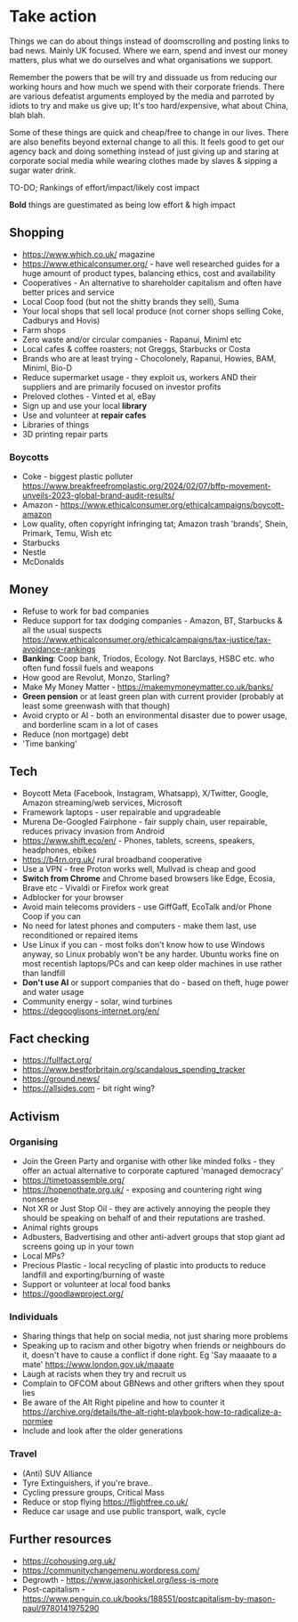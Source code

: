 # Take action
Things we can do about things instead of doomscrolling and posting links to bad news. Mainly UK focused. Where we earn, spend and invest our money matters, plus what we do ourselves and what organisations we support.

Remember the powers that be will try and dissuade us from reducing our working hours and how much we spend with their corporate friends. There are various defeatist arguments employed by the media and parroted by idiots to try and make us give up; It's too hard/expensive, what about China, blah blah.

Some of these things are quick and cheap/free to change in our lives. There are also benefits beyond external change to all this. It feels good to get our agency back and doing something instead of just giving up and staring at corporate social media while wearing clothes made by slaves & sipping a sugar water drink.

TO-DO; Rankings of effort/impact/likely cost impact

**Bold** things are guestimated as being low effort & high impact

## Shopping
- https://www.which.co.uk/ magazine
- https://www.ethicalconsumer.org/ - have well researched guides for a huge amount of product types, balancing ethics, cost and availability
- Cooperatives - An alternative to shareholder capitalism and often have better prices and service
- Local Coop food (but not the shitty brands they sell), Suma
- Your local shops that sell local produce (not corner shops selling Coke, Cadburys and Hovis)
- Farm shops
- Zero waste and/or circular companies - Rapanui, Miniml etc
- Local cafes & coffee roasters; not Greggs, Starbucks or Costa
- Brands who are at least trying - Chocolonely, Rapanui, Howies, BAM, Miniml, Bio-D
- Reduce supermarket usage - they exploit us, workers AND their suppliers and are primarily focused on investor profits  
- Preloved clothes - Vinted et al, eBay
- Sign up and use your local **library**
- Use and volunteer at **repair cafes**
- Libraries of things
- 3D printing repair parts 

### Boycotts
- Coke - biggest plastic polluter https://www.breakfreefromplastic.org/2024/02/07/bffp-movement-unveils-2023-global-brand-audit-results/
- Amazon - https://www.ethicalconsumer.org/ethicalcampaigns/boycott-amazon
- Low quality, often copyright infringing tat; Amazon trash 'brands', Shein, Primark, Temu, Wish etc 
- Starbucks
- Nestle
- McDonalds

## Money
- Refuse to work for bad companies
- Reduce support for tax dodging companies - Amazon, BT, Starbucks & all the usual suspects https://www.ethicalconsumer.org/ethicalcampaigns/tax-justice/tax-avoidance-rankings
- **Banking**: Coop bank, Triodos, Ecology. Not Barclays, HSBC etc. who often fund fossil fuels and weapons
- How good are Revolut, Monzo, Starling?
- Make My Money Matter - https://makemymoneymatter.co.uk/banks/
- **Green pension** or at least green plan with current provider (probably at least some greenwash with that though)
- Avoid crypto or AI - both an environmental disaster due to power usage, and borderline scam in a lot of cases
- Reduce (non mortgage) debt
- 'Time banking'

## Tech
- Boycott Meta (Facebook, Instagram, Whatsapp), X/Twitter, Google, Amazon streaming/web services, Microsoft
- Framework laptops - user repairable and upgradeable
- Murena De-Googled Fairphone - fair supply chain, user repairable, reduces privacy invasion from Android
- https://www.shift.eco/en/ - Phones, tablets, screens, speakers, headphones, ebikes
- https://b4rn.org.uk/ rural broadband cooperative
- Use a VPN - free Proton works well, Mullvad is cheap and good
- **Switch from Chrome** and Chrome based browsers like Edge, Ecosia, Brave etc - Vivaldi or Firefox work great
- Adblocker for your browser
- Avoid main telecoms providers - use GiffGaff, EcoTalk and/or Phone Coop if you can
- No need for latest phones and computers - make them last, use reconditioned or repaired items
- Use Linux if you can - most folks don't know how to use Windows anyway, so Linux probably won't be any harder.  Ubuntu works fine on most recentish laptops/PCs and can keep older machines in use rather than landfill
- **Don't use AI** or support companies that do - based on theft, huge power and water usage
- Community energy - solar, wind turbines
- https://degooglisons-internet.org/en/

## Fact checking
- https://fullfact.org/
- https://www.bestforbritain.org/scandalous_spending_tracker
- https://ground.news/
- https://allsides.com - bit right wing?

## Activism
### Organising
- Join the Green Party and organise with other like minded folks - they offer an actual alternative to corporate captured 'managed democracy'
- https://timetoassemble.org/
- https://hopenothate.org.uk/ - exposing and countering right wing nonsense
- Not XR or Just Stop Oil - they are actively annoying the people they should be speaking on behalf of and their reputations are trashed. 
- Animal rights groups
- Adbusters, Badvertising and other anti-advert groups that stop giant ad screens going up in your town
- Local MPs?
- Precious Plastic - local recycling of plastic into products to reduce landfill and exporting/burning of waste
- Support or volunteer at local food banks
- https://goodlawproject.org/
  
### Individuals
- Sharing things that help on social media, not just sharing more problems
- Speaking up to racism and other bigotry when friends or neighbours do it, doesn't have to cause a conflict if done right. Eg 'Say maaaate to a mate' https://www.london.gov.uk/maaate
- Laugh at racists when they try and recruit us
- Complain to OFCOM about GBNews and other grifters when they spout lies 
- Be aware of the Alt Right pipeline and how to counter it https://archive.org/details/the-alt-right-playbook-how-to-radicalize-a-normiee
- Include and look after the older generations

### Travel
- (Anti) SUV Alliance
- Tyre Extinguishers, if you're brave..
- Cycling pressure groups, Critical Mass
- Reduce or stop flying https://flightfree.co.uk/
- Reduce car usage and use public transport, walk, cycle

## Further resources
- https://cohousing.org.uk/
- https://communitychangemenu.wordpress.com/
- Degrowth - https://www.jasonhickel.org/less-is-more
- Post-capitalism - https://www.penguin.co.uk/books/188551/postcapitalism-by-mason-paul/9780141975290
